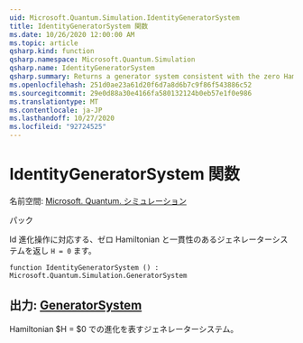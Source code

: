 ```yaml
---
uid: Microsoft.Quantum.Simulation.IdentityGeneratorSystem
title: IdentityGeneratorSystem 関数
ms.date: 10/26/2020 12:00:00 AM
ms.topic: article
qsharp.kind: function
qsharp.namespace: Microsoft.Quantum.Simulation
qsharp.name: IdentityGeneratorSystem
qsharp.summary: Returns a generator system consistent with the zero Hamiltonian `H = 0`, which corresponds to the identity evolution operation.
ms.openlocfilehash: 251d0ae23a61d20f6d7a8d6b7c9f86f543886c52
ms.sourcegitcommit: 29e0d88a30e4166fa580132124b0eb57e1f0e986
ms.translationtype: MT
ms.contentlocale: ja-JP
ms.lasthandoff: 10/27/2020
ms.locfileid: "92724525"
---
```

# <a name="identitygeneratorsystem-function"></a>IdentityGeneratorSystem 関数

名前空間: [Microsoft. Quantum. シミュレーション](xref:Microsoft.Quantum.Simulation)

パック [](https://nuget.org/packages/)


Id 進化操作に対応する、ゼロ Hamiltonian と一貫性のあるジェネレーターシステムを返し `H = 0` ます。

```qsharp
function IdentityGeneratorSystem () : Microsoft.Quantum.Simulation.GeneratorSystem
```


## <a name="output--generatorsystem"></a>出力: [GeneratorSystem](xref:Microsoft.Quantum.Simulation.GeneratorSystem)

Hamiltonian $H = $0 での進化を表すジェネレーターシステム。